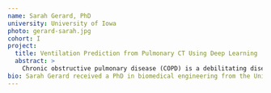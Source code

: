 ```yaml
---
name: Sarah Gerard, PhD
university: University of Iowa
photo: gerard-sarah.jpg
cohort: I
project:
  title: Ventilation Prediction from Pulmonary CT Using Deep Learning
  abstract: >
    Chronic obstructive pulmonary disease (COPD) is a debilitating disease that dramatically reduces quality of life and burdens the healthcare system. Early diagnosis is crucial for preventing disease progression. Computed tomography produces high-resolution images of the lungs and has demonstrated superior sensitivity and specificity to early disease by revealing subtype-specific structural alterations. In this work we will employ novel artificial intelligence techniques, which thrive on big datasets like COPDGene, to discover image-based phenotypes of COPD. Extensive use of BDC in this project will produce user expertise of the system, and in return this will facilitate constructive feedback for improvement.
bio: Sarah Gerard received a PhD in biomedical engineering from the University of Iowa and is currently a postdoctoral fellow in the Advanced Pulmonary Physiomic Imaging Laboratory at the University of Iowa. Her primary research focus is developing novel artificial intelligence tools for analysis of computed tomography images to characterize structural and functional phenotypes of chronic obstructive pulmonary disease. Gerard is an avid runner, bicyclist, and hiker with her dogs Betty and Wilma.
---
```

